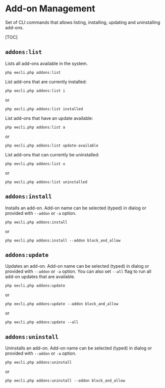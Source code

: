 # Add-on Management

Set of CLI commands that allows listing, installing, updating and uninstalling add-ons.

[TOC]

## `addons:list`

Lists all add-ons available in the system.

    php eecli.php addons:list

List add-ons that are currently installed:

    php eecli.php addons:list i

or

    php eecli.php addons:list installed

List add-ons that have an update available:

    php eecli.php addons:list a

or

    php eecli.php addons:list update-available

List add-ons that can currently be uninstalled:

    php eecli.php addons:list u
or

    php eecli.php addons:list uninstalled

## `addons:install`

Installs an add-on. Add-on name can be selected (typed) in dialog or provided with `--addon` or `-a` option.

    php eecli.php addons:install

or

    php eecli.php addons:install --addon block_and_allow

## `addons:update`

Updates an add-on. Add-on name can be selected (typed) in dialog or provided with `--addon` or `-a` option.
You can also set `--all` flag to run all add-on updates that are available.

    php eecli.php addons:update

or

    php eecli.php addons:update --addon block_and_allow

or

    php eecli.php addons:update --all

## `addons:uninstall`

Uninstalls an add-on. Add-on name can be selected (typed) in dialog or provided with `--addon` or `-a` option.

    php eecli.php addons:uninstall
or

    php eecli.php addons:uninstall --addon block_and_allow
